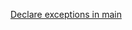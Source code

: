 [Declare exceptions in main](https://stackoverflow.com/questions/13773340/what-does-it-mean-when-the-main-method-throws-an-exception)
